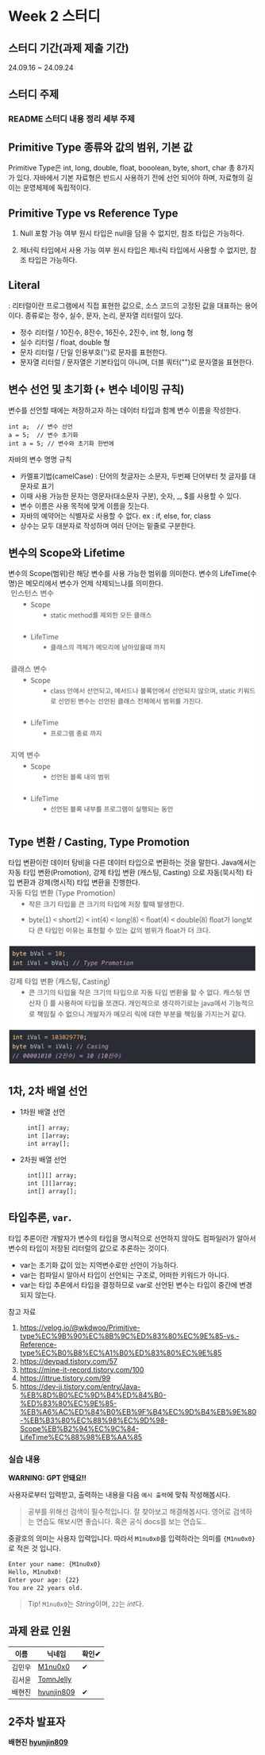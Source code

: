 # Week 2 스터디
## 스터디 기간(과제 제출 기간)
24.09.16 ~ 24.09.24

## 스터디 주제
### README 스터디 내용 정리 세부 주제
  ## Primitive Type 종류와 값의 범위, 기본 값
Primitive Type은 
int, long, double, float, booolean, byte, short, char 총 8가지가 있다. 
자바에서 기본 자료형은 반드시 사용하기 전에 선언 되어야 하며, 자료형의 길이는 운영체제에 독립적이다.


##  Primitive Type vs Reference Type
1. Null 포함 가능 여부
원시 타입은 null을 담을 수 없지만, 참조 타입은 가능하다. 

2. 제너릭 타입에서 사용 가능 여부
원시 타입은 제너릭 타입에서 사용할 수 없지만, 참조 타입은 가능하다.

## Literal
: 리터럴이란 프로그램에서 직접 표현한 값으로, 소스 코드의 고정된 값을 대표하는 용어이다. 
종류로는 정수, 실수, 문자, 논리, 문자열 리터럴이 있다.

+ 정수 리터럴 / 10진수, 8잔수, 16진수, 2진수, int 형, long 형
+ 실수 리터럴 / float, double 형
+ 문자 리터럴 / 단일 인용부호('')로 문자를 표현한다.
+ 문자열 리터럴 / 문자열은 기본타입이 아니며, 더블 쿼터("")로 문자열을 표현한다.
  
## 변수 선언 및 초기화 (+ 변수 네이밍 규칙)
변수를 선언할 때에는 저장하고자 하는 데이터 타입과 함께 변수 이름을 작성한다.

    int a;  // 변수 선언
    a = 5;  // 변수 초기화
    int a = 5; // 변수와 초기화 한번에

자바의 변수 명명 규칙
  * 카멜표기법(camelCase) : 단어의 첫글자는 소문자, 두번째 단어부터 첫 글자를 대문자로 표기
  * 이때 사용 가능한 문자는 영문자(대소문자 구분), 숫자, _, $를 사용할 수 있다. 
  * 변수 이름은 사용 목적에 맞게 이름을 짓는다.
  * 자바의 예약어는 식별자로 사용할 수 없다. ex : if, else, for, class
  * 상수는 모두 대분자로 작성하며 여러 단어는 밑줄로 구분한다.

## 변수의 Scope와 Lifetime
변수의 Scope(범위)란 해당 변수를 사용 가능한 범위를 의미한다.
변수의 LifeTime(수명)은 메모리에서 변수가 언제 삭제되느냐를 의미한다.
![Scope&LifeTime](./assets/scopeandlifetime.png)

## Type 변환 / Casting, Type Promotion
타입 변환이란 데이터 탕비을 다른 데이터 타입으로 변환하는 것을 말한다.
Java에서는 자동 타입 변환(Promotion), 강제 타입 변환 (캐스팅, Casting) 으로 자동(묵시적) 타입 변환과 강제(명시적) 타입 변환을 진행한다.
![Type](./assets/type.png)

## 1차, 2차 배열 선언
* 1차원 배열 선언

        int[] array;
        int []array;
        int array[];
* 2차원 배열 선언

        int[][] array;
        int [][]array;
        int[] array[];

## 타입추론, `var`.
타입 추론이란 개발자가 변수의 타입을 명시적으로 선언하지 않아도 컴파일러가 알아서 변수의 타입이 저장된 리터럴의 값으로 추론하는 것이다.
  * var는 초기화 값이 있는 지역변수로만 선언이 가능하다.
  * var는 컴파일시 알아서 타입이 선언되는 구조로, 어떠한 키워드가 아니다.
  * var는 타입 추론에서 타입을 결정하므로 var로 선언된 변수는 타입이 중간에 변경되지 않는다.



참고 자료
1. https://velog.io/@wkdwoo/Primitive-type%EC%9B%90%EC%8B%9C%ED%83%80%EC%9E%85-vs.-Reference-type%EC%B0%B8%EC%A1%B0%ED%83%80%EC%9E%85
2. https://devpad.tistory.com/57
3. https://mine-it-record.tistory.com/100
4. https://ittrue.tistory.com/99
5. https://dev-jj.tistory.com/entry/Java-%EB%8D%B0%EC%9D%B4%ED%84%B0-%ED%83%80%EC%9E%85-%EB%A6%AC%ED%84%B0%EB%9F%B4%EC%9D%B4%EB%9E%80-%EB%B3%80%EC%88%98%EC%9D%98-Scope%EB%B2%94%EC%9C%84-LifeTime%EC%88%98%EB%AA%85

### 실습 내용
**WARNING: GPT 안돼요!!**

사용자로부터 입력받고, 출력하는 내용을 다음 `예시 출력`에 맞춰 작성해봅시다.

> 공부를 위해선 검색이 필수적입니다. 잘 찾아보고 해결해봅시다. 영어로 검색하는 연습도 해보시면 좋습니다. 혹은 공식 docs를 보는 연습도..

중괄호의 의미는 사용자 입력입니다. 따라서 `M1nu0x0`를 입력하라는 의미를 `{M1nu0x0}`로 적은 것 입니다.
```
Enter your name: {M1nu0x0}
Hello, M1nu0x0!
Enter your age: {22}
You are 22 years old.
```
> Tip! `M1nu0x0`는 *String*이며, `22`는 *int*다.

## 과제 완료 인원
|이름|닉네임|확인✔|
|---|------|----|
|김민우|[M1nu0x0](https://github.com/M1nu0x0)|✔|
|김서윤|[TomnJelly](https://github.com/TomnJelly)||
|배현진|[hyunjin809](https://github.com/hyunjin809)|✔|

## 2주차 발표자
**배현진 [hyunjin809](https://github.com/hyunjin809)**
